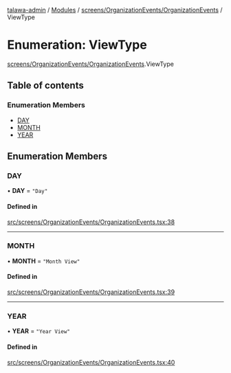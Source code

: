 [talawa-admin](../README.md) / [Modules](../modules.md) / [screens/OrganizationEvents/OrganizationEvents](../modules/screens_OrganizationEvents_OrganizationEvents.md) / ViewType

# Enumeration: ViewType

[screens/OrganizationEvents/OrganizationEvents](../modules/screens_OrganizationEvents_OrganizationEvents.md).ViewType

## Table of contents

### Enumeration Members

- [DAY](screens_OrganizationEvents_OrganizationEvents.ViewType.md#day)
- [MONTH](screens_OrganizationEvents_OrganizationEvents.ViewType.md#month)
- [YEAR](screens_OrganizationEvents_OrganizationEvents.ViewType.md#year)

## Enumeration Members

### DAY

• **DAY** = ``"Day"``

#### Defined in

[src/screens/OrganizationEvents/OrganizationEvents.tsx:38](https://github.com/krishna619/talawa-admin/blob/63d4450/src/screens/OrganizationEvents/OrganizationEvents.tsx#L38)

___

### MONTH

• **MONTH** = ``"Month View"``

#### Defined in

[src/screens/OrganizationEvents/OrganizationEvents.tsx:39](https://github.com/krishna619/talawa-admin/blob/63d4450/src/screens/OrganizationEvents/OrganizationEvents.tsx#L39)

___

### YEAR

• **YEAR** = ``"Year View"``

#### Defined in

[src/screens/OrganizationEvents/OrganizationEvents.tsx:40](https://github.com/krishna619/talawa-admin/blob/63d4450/src/screens/OrganizationEvents/OrganizationEvents.tsx#L40)
